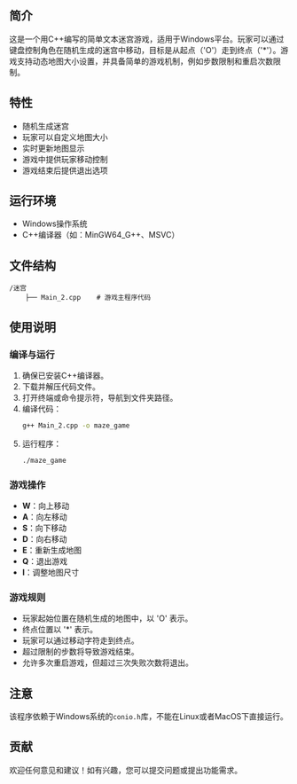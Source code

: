 ## 简介
这是一个用C++编写的简单文本迷宫游戏，适用于Windows平台。玩家可以通过键盘控制角色在随机生成的迷宫中移动，目标是从起点（'O'）走到终点（'*'）。游戏支持动态地图大小设置，并具备简单的游戏机制，例如步数限制和重启次数限制。

## 特性
- 随机生成迷宫
- 玩家可以自定义地图大小
- 实时更新地图显示
- 游戏中提供玩家移动控制
- 游戏结束后提供退出选项

## 运行环境
- Windows操作系统
- C++编译器（如：MinGW64_G++、MSVC）

## 文件结构
```
/迷宫
    ├── Main_2.cpp    # 游戏主程序代码
```

## 使用说明

### 编译与运行 
1. 确保已安装C++编译器。
2. 下载并解压代码文件。
3. 打开终端或命令提示符，导航到文件夹路径。
4. 编译代码：
   ```bash
   g++ Main_2.cpp -o maze_game
   ```
5. 运行程序：
   ```bash
   ./maze_game
   ```

### 游戏操作
- **W**：向上移动
- **A**：向左移动
- **S**：向下移动
- **D**：向右移动
- **E**：重新生成地图
- **Q**：退出游戏
- **I**：调整地图尺寸

### 游戏规则
- 玩家起始位置在随机生成的地图中，以 'O' 表示。
- 终点位置以 '*' 表示。
- 玩家可以通过移动字符走到终点。
- 超过限制的步数将导致游戏结束。
- 允许多次重启游戏，但超过三次失败次数将退出。

## 注意
该程序依赖于Windows系统的`conio.h`库，不能在Linux或者MacOS下直接运行。

## 贡献
欢迎任何意见和建议！如有兴趣，您可以提交问题或提出功能需求。
